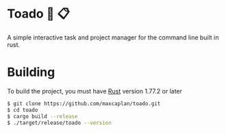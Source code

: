 # Toado 🐸 📋

A simple interactive task and project manager for the command line built in rust.

# Building

To build the project, you must have [Rust](https://www.rust-lang.org/) version 1.77.2 or later
```bash
$ git clone https://github.com/maxcaplan/toado.git
$ cd toado
$ cargo build --release
$ ./target/release/toado --version
```
